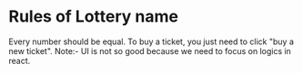# Rules of Lottery name

Every number should be equal.
To buy a ticket, you just need to click "buy a new ticket".
Note:- UI is not so good because we need to focus on logics in react.
